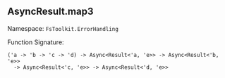 ## AsyncResult.map3

Namespace: `FsToolkit.ErrorHandling`

Function Signature:

```
('a -> 'b -> 'c -> 'd) -> Async<Result<'a, 'e>> -> Async<Result<'b, 'e>> 
  -> Async<Result<'c, 'e>> -> Async<Result<'d, 'e>>
```